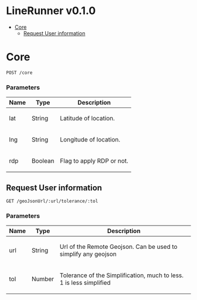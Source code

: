 # LineRunner v0.1.0



- [Core](#core)
	- [Request User information](#request-user-information)



# Core



	POST /core


### Parameters

| Name    | Type      | Description                          |
|---------|-----------|--------------------------------------|
| lat			| String			|  <p>Latitude of location.</p>							|
| lng			| String			|  <p>Longitude of location.</p>							|
| rdp			| Boolean			|  <p>Flag to apply RDP or not.</p>							|

## Request User information



	GET /geoJsonUrl/:url/tolerance/:tol


### Parameters

| Name    | Type      | Description                          |
|---------|-----------|--------------------------------------|
| url			| String			|  <p>Url of the Remote Geojson. Can be used to simplify any geojson</p>							|
| tol			| Number			|  <p>Tolerance of the Simplification, much to less. 1 is less simplified</p>							|
